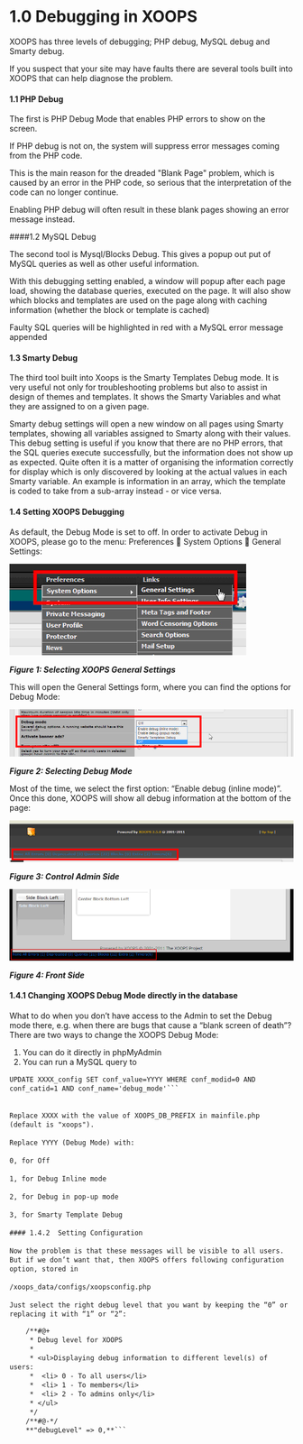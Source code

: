 # 1.0 Debugging in XOOPS

XOOPS has three levels of debugging; PHP debug, MySQL debug and Smarty debug.

If you suspect that your site may have faults there are several tools built into XOOPS that can help diagnose the problem.

#### 1.1 	PHP Debug

The first is PHP Debug Mode that enables PHP errors to show on the screen.

If PHP debug is not on, the system will suppress error messages coming from the PHP code.

This is the main reason for the dreaded "Blank Page" problem, which is caused by an error in the PHP code, so serious that the interpretation of the code can no longer continue.

Enabling PHP debug will often result in these blank pages showing an error message instead.

####1.2 	MySQL Debug

The second tool is Mysql/Blocks Debug. This gives a popup out put of MySQL queries as well as other useful information.

With this debugging setting enabled, a window will popup after each page load, showing the database queries, executed on the page. It will also show which blocks and templates are used on the page along with caching information (whether the block or template is cached)

Faulty SQL queries will be highlighted in red with a MySQL error message appended

#### 1.3 	Smarty Debug

The third tool built into Xoops is the Smarty Templates Debug mode. It is very useful not only for troubleshooting problems but also to assist in design of themes and templates. It shows the Smarty Variables and what they are assigned to on a given page.

Smarty debug settings will open a new window on all pages using Smarty templates, showing all variables assigned to Smarty along with their values. This debug setting is useful if you know that there are no PHP errors, that the SQL queries execute successfully, but the information does not show up as expected. Quite often it is a matter of organising the information correctly for display which is only discovered by looking at the actual values in each Smarty variable. An example is information in an array, which the template is coded to take from a sub-array instead - or vice versa.

#### 1.4 	Setting XOOPS Debugging

As default, the Debug Mode is set to off. In order to activate Debug in XOOPS, please go to the menu:
Preferences  System Options  General Settings:

![Untitled-1.jpg](../assets/Untitled-1.jpg)

***Figure 1: Selecting XOOPS General Settings***

This will open the General Settings form, where you can find the options for Debug Mode:
 
![Untitled-1.jpg](../assets/Untitled-2.jpg) 

***Figure 2: Selecting Debug Mode***

Most of the time, we select the first option: “Enable debug (inline mode)”.
Once this done, XOOPS will show all debug information at the bottom of the page:

![Untitled-1.jpg](../assets/Untitled-3.jpg)
 
***Figure 3: Control Admin Side***

![Untitled-1.jpg](../assets/Untitled-4.jpg)
 
***Figure 4: Front Side***

#### 1.4.1	Changing XOOPS Debug Mode directly in the database

What to do when you don’t have access to the Admin to set the Debug mode there, e.g. when there are bugs that cause a “blank screen of death”?
There are two ways to change the XOOPS Debug Mode: 

1. You can do it directly in phpMyAdmin
2. You can run a MySQL query to 

```
UPDATE XXXX_config SET conf_value=YYYY WHERE conf_modid=0 AND conf_catid=1 AND conf_name='debug_mode'```


Replace XXXX with the value of XOOPS_DB_PREFIX in mainfile.php (default is "xoops").

Replace YYYY (Debug Mode) with:

0, for Off

1, for Debug Inline mode

2, for Debug in pop-up mode

3, for Smarty Template Debug

#### 1.4.2	Setting Configuration

Now the problem is that these messages will be visible to all users. But if we don’t want that, then XOOPS offers following configuration option, stored in

/xoops_data/configs/xoopsconfig.php

Just select the right debug level that you want by keeping the “0” or replacing it with “1” or “2”:

```
        /**#@+
         * Debug level for XOOPS
         *
         * <ul>Displaying debug information to different level(s) of users:
         *  <li> 0 - To all users</li>
         *  <li> 1 - To members</li>
         *  <li> 2 - To admins only</li>
         * </ul>
         */
	    /**#@-*/
        **"debugLevel" => 0,**```


